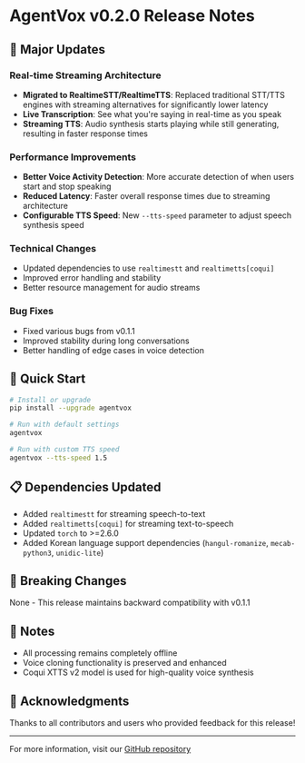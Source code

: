 # AgentVox v0.2.0 Release Notes

## 🎉 Major Updates

### Real-time Streaming Architecture
- **Migrated to RealtimeSTT/RealtimeTTS**: Replaced traditional STT/TTS engines with streaming alternatives for significantly lower latency
- **Live Transcription**: See what you're saying in real-time as you speak
- **Streaming TTS**: Audio synthesis starts playing while still generating, resulting in faster response times

### Performance Improvements
- **Better Voice Activity Detection**: More accurate detection of when users start and stop speaking
- **Reduced Latency**: Faster overall response times due to streaming architecture
- **Configurable TTS Speed**: New `--tts-speed` parameter to adjust speech synthesis speed

### Technical Changes
- Updated dependencies to use `realtimestt` and `realtimetts[coqui]`
- Improved error handling and stability
- Better resource management for audio streams

### Bug Fixes
- Fixed various bugs from v0.1.1
- Improved stability during long conversations
- Better handling of edge cases in voice detection

## 🚀 Quick Start

```bash
# Install or upgrade
pip install --upgrade agentvox

# Run with default settings
agentvox

# Run with custom TTS speed
agentvox --tts-speed 1.5
```

## 📋 Dependencies Updated
- Added `realtimestt` for streaming speech-to-text
- Added `realtimetts[coqui]` for streaming text-to-speech
- Updated `torch` to >=2.6.0
- Added Korean language support dependencies (`hangul-romanize`, `mecab-python3`, `unidic-lite`)

## 🔧 Breaking Changes
None - This release maintains backward compatibility with v0.1.1

## 📝 Notes
- All processing remains completely offline
- Voice cloning functionality is preserved and enhanced
- Coqui XTTS v2 model is used for high-quality voice synthesis

## 🙏 Acknowledgments
Thanks to all contributors and users who provided feedback for this release!

---
For more information, visit our [GitHub repository](https://github.com/yourusername/agentvox)
